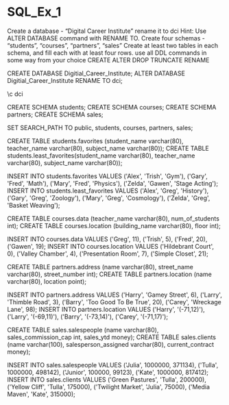 # SQL_Ex_1

Create a database - “Digital Career Institute”
rename it to dci
Hint: Use ALTER DATABASE command with RENAME TO.
Create  four schemas  - “students”, “courses”, “partners”,  “sales”
Create at least two tables in each schema, and fill each with at least four rows.
use all DDL commands in some way from your choice
CREATE
ALTER
DROP
TRUNCATE
RENAME

CREATE DATABASE Digitial_Career_Institute;
ALTER DATABASE Digitial_Career_Institute RENAME TO dci;

\c dci

CREATE SCHEMA students;
CREATE SCHEMA courses;
CREATE SCHEMA partners;
CREATE SCHEMA sales;

SET SEARCH_PATH TO public, students, courses, partners, sales;

CREATE TABLE students.favorites (student_name varchar(80), teacher_name varchar(80), subject_name varchar(80));
CREATE TABLE students.least_favorites(student_name varchar(80), teacher_name varchar(80), subject_name varchar(80));

INSERT INTO students.favorites VALUES ('Alex', 'Trish', 'Gym'), ('Gary', 'Fred', 'Math'), ('Mary', 'Fred', 'Physics'), ('Zelda', 'Gawen', 'Stage Acting');
INSERT INTO students.least_favorites VALUES ('Alex', 'Greg', 'History'), ('Gary', 'Greg', 'Zoology'), ('Mary', 'Greg', 'Cosmology'), ('Zelda', 'Greg', 'Basket Weaving');

CREATE TABLE courses.data (teacher_name varchar(80), num_of_students int);
CREATE TABLE courses.location (building_name varchar(80), floor int);

INSERT INTO courses.data VALUES ('Greg', 11), ('Trish', 5), ('Fred', 20), ('Gawen', 19);
INSERT INTO courses.location VALUES ('Hildebrant Court', 0), ('Valley Chamber', 4), ('Presentation Room', 7), ('Simple Closet', 21);

CREATE TABLE partners.address (name varchar(80), street_name varchar(80), street_number int);
CREATE TABLE partners.location (name varchar(80), location point);

INSERT INTO partners.address VALUES ('Harry', 'Gamey Street', 6), ('Larry', 'Thimble Road',  3), ('Barry', 'Too Good To Be True', 20), ('Carey', 'Wreckage Lane', 98);
INSERT INTO partners.location VALUES  ('Harry', '(-71,12)'), ('Larry', '(-69,11)'), ('Barry', '(-73,14)'), ('Carey', '(-71,17)');

CREATE TABLE sales.salespeople (name varchar(80), sales_commission_cap int, sales_ytd money);
CREATE TABLE sales.clients (name varchar(100), salesperson_assigned varchar(80), current_contract money);

INSERT INTO sales.salespeople VALUES ('Julia', 1000000, 371134), ('Tulla', 1000000, 498142), ('Junior', 100000, 99123), ('Kate', 1000000, 817412);
INSERT INTO sales.clients VALUES ('Green Pastures', 'Tulla', 200000), ('Yellow Cliff', 'Tulla', 175000), ('Twilight Market', 'Julia', 75000), ('Media Maven', 'Kate', 315000);
